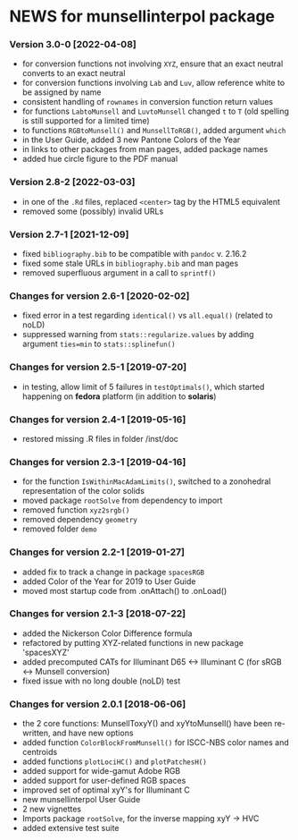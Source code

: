 # NEWS for **munsellinterpol** package


### Version 3.0-0  [2022-04-08]

* for conversion functions not involving `XYZ`, ensure that an exact neutral converts to an exact neutral
* for conversion functions involving `Lab` and `Luv`, allow reference white to be assigned by name
* consistent handling of `rownames` in conversion function return values
* for functions `LabtoMunsell` and `LuvtoMunsell` changed `t` to `T` (old spelling is still supported for a limited time)
* to functions `RGBtoMunsell()` and `MunsellToRGB()`, added argument `which` 
* in the User Guide, added 3 new Pantone Colors of the Year
* in links to other packages from man pages, added package names
* added hue circle figure to the PDF manual


### Version 2.8-2  [2022-03-03]

* in one of the `.Rd` files, replaced `<center>` tag by the HTML5 equivalent
* removed some (possibly) invalid URLs


### Version 2.7-1  [2021-12-09]

* fixed `bibliography.bib` to be compatible with `pandoc` v. 2.16.2
* fixed some stale URLs in `bibliography.bib` and man pages
* removed superfluous argument in a call to `sprintf()`


### Changes for version 2.6-1  [2020-02-02]

* fixed error in a test regarding `identical()` vs `all.equal()`  (related to noLD)
* suppressed warning from `stats::regularize.values` by adding argument `ties=min` to `stats::splinefun()`


### Changes for version 2.5-1  [2019-07-20]

* in testing, allow limit of 5 failures in `testOptimals()`, which started happening on **fedora** platform (in addition to **solaris**)


### Changes for version 2.4-1  [2019-05-16]

* restored missing .R files in folder /inst/doc


### Changes for version 2.3-1  [2019-04-16]

* for the function `IsWithinMacAdamLimits()`, switched to a zonohedral representation of the color solids
* moved package `rootSolve` from dependency to import
* removed function `xyz2srgb()`
* removed dependency `geometry`
* removed folder `demo`


### Changes for version 2.2-1  [2019-01-27]

* added fix to track a change in package `spacesRGB`
* added Color of the Year for 2019 to User Guide
* moved most startup code from .onAttach() to .onLoad()


### Changes for version 2.1-3  [2018-07-22]

* added the Nickerson Color Difference formula
* refactored by putting XYZ-related functions in new package 'spacesXYZ'
* added precomputed CATs for Illuminant D65  <->  Illuminant C  (for sRGB <-> Munsell conversion)
* fixed issue with no long double (noLD) test


### Changes for version 2.0.1  [2018-06-06]

* the 2 core functions: MunsellToxyY()  and  xyYtoMunsell()  have been re-written, and have new options
* added function `ColorBlockFromMunsell()` for ISCC-NBS color names and centroids
* added functions `plotLociHC()` and `plotPatchesH()`
* added support for wide-gamut Adobe RGB
* added support for user-defined RGB spaces
* improved set of optimal xyY's for Illuminant C
* new munsellinterpol User Guide
* 2 new vignettes
* Imports package `rootSolve`, for the inverse mapping xyY -> HVC
* added extensive test suite

